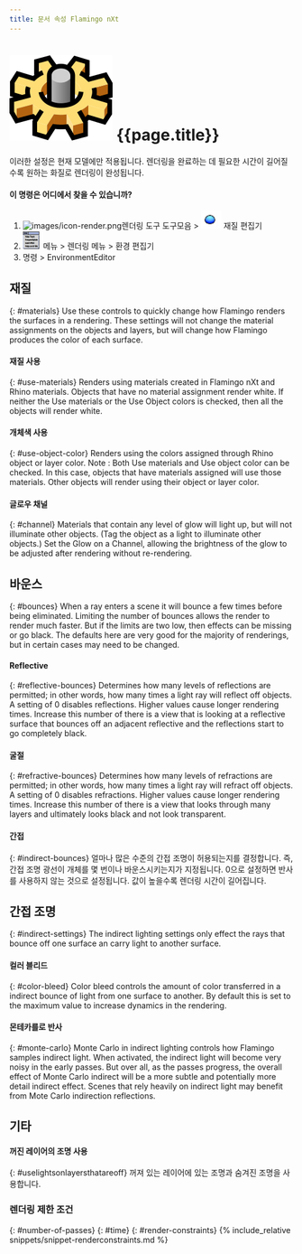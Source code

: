 ```yaml
---
title: 문서 속성 Flamingo nXt
---
```



# ![images/options.svg](images/options.svg) {{page.title}}
이러한 설정은 현재 모델에만 적용됩니다. 렌더링을 완료하는 데 필요한 시간이 길어질수록 원하는 화질로 렌더링이 완성됩니다.

#### 이 명령은 어디에서 찾을 수 있습니까?
<!-- These locations are not correct.  They need to be updated. -->

 1. ![images/icon-render.png](images/icon-render.png)렌더링 도구 도구모음 > ![images/environments.png](images/environments.png) 재질 편집기
 1. ![images/menuicon.png](images/menuicon.png)메뉴 > 렌더링 메뉴 > 환경 편집기
 1. 명령 > EnvironmentEditor

## 재질
{: #materials}
Use these controls to quickly change how Flamingo renders the surfaces in a rendering.  These settings will not change the material assignments on the objects and layers, but will change how Flamingo produces the color of each surface.

#### 재질 사용
{: #use-materials}
Renders using materials created in Flamingo nXt and Rhino materials. Objects that have no material assignment render white. If neither the Use materials or the Use Object colors is checked, then all the objects will render white.

#### 개체색 사용
{: #use-object-color}
Renders using the colors assigned through Rhino object or layer color. Note : Both Use materials and Use object color can be checked. In this case, objects that have materials assigned will use those materials. Other objects will render using their object or layer color.

#### 글로우 채널
{: #channel}
Materials that contain any level of glow will light up, but will not illuminate other objects. (Tag the object as a light to illuminate other objects.)  Set the Glow on a Channel, allowing the brightness of the glow to be adjusted after rendering without re-rendering.

## 바운스
{: #bounces}
When a ray enters a scene it will bounce a few times before being eliminated.  Limiting the number of bounces allows the render to render much faster. But if the limits are two low, then effects can be missing or go black.  The defaults here are very good for the majority of renderings, but in certain cases may need to be changed.

#### Reflective
{: #reflective-bounces}
Determines how many levels of reflections are permitted; in other words, how many times a light ray will reflect off objects. A setting of 0 disables reflections. Higher values cause longer rendering times. Increase this number of there is a view that is looking at a reflective surface that bounces off an adjacent reflective and the reflections start to go completely black.

#### 굴절
{: #refractive-bounces}
Determines how many levels of refractions are permitted; in other words, how many times a light ray will refract off objects. A setting of 0 disables refractions. Higher values cause longer rendering times. Increase this number of there is a view that looks through many layers and ultimately looks black and not look transparent.

#### 간접
{: #indirect-bounces}
얼마나 많은 수준의 간접 조명이 허용되는지를 결정합니다. 즉, 간접 조명 광선이 개체를 몇 번이나 바운스시키는지가 지정됩니다. 0으로 설정하면 반사를 사용하지 않는 것으로 설정됩니다. 값이 높을수록 렌더링 시간이 길어집니다.

## 간접 조명
{: #indirect-settings}
The indirect lighting settings only effect the rays that bounce off one surface an carry light to another surface.

#### 컬러 블리드
{: #color-bleed}
Color bleed controls the amount of color transferred in a indirect bounce of light from one surface to another.  By default this is set to the maximum value to increase dynamics in the rendering.  

#### 몬테카를로 반사
{: #monte-carlo}
Monte Carlo in indirect lighting controls how Flamingo samples indirect light. When activated, the indirect light will become very noisy in the early passes.  But over all, as the passes progress, the overall effect of Monte Carlo indirect will be a more subtle and potentially more detail indirect effect. Scenes that rely heavily on indirect light may benefit from Mote Carlo indirection reflections.

## 기타

#### 꺼진 레이어의 조명 사용
{: #uselightsonlayersthatareoff}
꺼져 있는 레이어에 있는 조명과 숨겨진 조명을 사용합니다.

### 렌더링 제한 조건
{: #number-of-passes}
{: #time}
{: #render-constraints}
{% include_relative snippets/snippet-renderconstraints.md %}
